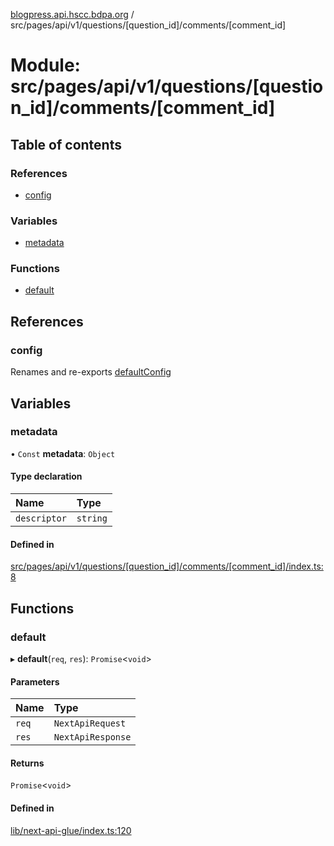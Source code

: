 [blogpress.api.hscc.bdpa.org](../README.md) / src/pages/api/v1/questions/[question\_id]/comments/[comment\_id]

# Module: src/pages/api/v1/questions/[question\_id]/comments/[comment\_id]

## Table of contents

### References

- [config](src_pages_api_v1_questions__question_id__comments__comment_id_.md#config)

### Variables

- [metadata](src_pages_api_v1_questions__question_id__comments__comment_id_.md#metadata)

### Functions

- [default](src_pages_api_v1_questions__question_id__comments__comment_id_.md#default)

## References

### config

Renames and re-exports [defaultConfig](src_backend_api.md#defaultconfig)

## Variables

### metadata

• `Const` **metadata**: `Object`

#### Type declaration

| Name | Type |
| :------ | :------ |
| `descriptor` | `string` |

#### Defined in

[src/pages/api/v1/questions/[question_id]/comments/[comment_id]/index.ts:8](https://github.com/nhscc/blogpress.api.hscc.bdpa.org/blob/764312e/src/pages/api/v1/questions/[question_id]/comments/[comment_id]/index.ts#L8)

## Functions

### default

▸ **default**(`req`, `res`): `Promise`<`void`\>

#### Parameters

| Name | Type |
| :------ | :------ |
| `req` | `NextApiRequest` |
| `res` | `NextApiResponse` |

#### Returns

`Promise`<`void`\>

#### Defined in

[lib/next-api-glue/index.ts:120](https://github.com/nhscc/blogpress.api.hscc.bdpa.org/blob/764312e/lib/next-api-glue/index.ts#L120)
